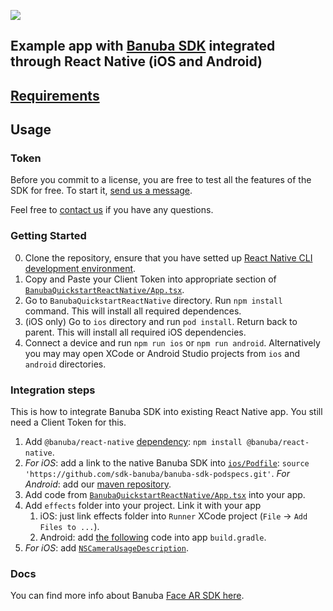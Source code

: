 [![](https://www.banuba.com/hubfs/Banuba_November2018/Images/Banuba%20SDK.png)](https://docs.banuba.com/)

## Example app with [Banuba SDK](https://www.banuba.com/)  integrated through React Native (iOS and Android)


## [Requirements](https://docs.banuba.com/face-ar-sdk-v1/overview/system_requirements)

## Usage

### Token
Before you commit to a license, you are free to test all the features of the SDK for free. To start it, [send us a message](https://www.banuba.com/facear-sdk/face-filters#form).  


Feel free to [contact us](https://docs.banuba.com/face-ar-sdk-v1/support) if you have any questions.

### Getting Started

0. Clone the repository, ensure that you have setted up [React Native CLI development environment](https://reactnative.dev/docs/environment-setup).
1. Copy and Paste your Client Token into appropriate section of [`BanubaQuickstartReactNative/App.tsx`](BanubaQuickstartReactNative/App.tsx#L11).
2. Go to `BanubaQuickstartReactNative` directory. Run `npm install` command. This will install all required dependences.
3. (iOS only) Go to `ios` directory and run `pod install`. Return back to parent. This will install all required iOS dependencies.
4. Connect a device and run `npm run ios` or `npm run android`. Alternatively you may may open XCode or Android Studio projects from
`ios` and `android` directories.

### Integration steps

This is how to integrate Banuba SDK into existing React Native app. You still need a Client Token for this.

1. Add `@banuba/react-native` [dependency](https://www.npmjs.com/package/@banuba/react-native): `npm install @banuba/react-native`.
2. *For iOS*: add a link to the native Banuba SDK into [`ios/Podfile`](BanubaQuickstartReactNative/ios/Podfile#L1): `source 'https://github.com/sdk-banuba/banuba-sdk-podspecs.git'`.
    *For Android*: add our [maven repository](BanubaQuickstartReactNative/android/build.gradle#L28).
3. Add code from [`BanubaQuickstartReactNative/App.tsx`](BanubaQuickstartReactNative/App.tsx) into your app.
4. Add `effects` folder into your project. Link it with your app
    1. iOS: just link effects folder into `Runner` XCode project (`File` -> `Add Files to ...`).
    2. Android: add [the following](BanubaQuickstartReactNative/android/app/build.gradle#L172) code into app `build.gradle`. 
5. *For iOS*: add [`NSCameraUsageDescription`](BanubaQuickstartReactNative/ios/BanubaQuickstartReactNative/Info.plist#L39).

### Docs
You can find more info about Banuba [Face AR SDK here](https://docs.banuba.com/).
